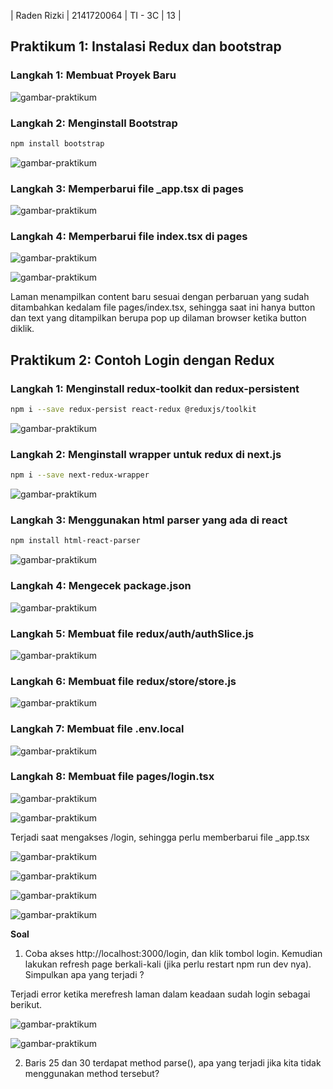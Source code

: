 | Raden Rizki | 2141720064 | TI - 3C | 13 |

## Praktikum 1: Instalasi Redux dan bootstrap

### Langkah 1: Membuat Proyek Baru

![gambar-praktikum](../pbf-pertemuan-06/img/praktikum_1_langkah_1.png)

### Langkah 2: Menginstall Bootstrap

```bash
npm install bootstrap
```

![gambar-praktikum](../pbf-pertemuan-06/img/praktikum_1_langkah_2.png)

### Langkah 3: Memperbarui file _app.tsx di pages

![gambar-praktikum](../pbf-pertemuan-06/img/praktikum_1_langkah_3.png)

### Langkah 4: Memperbarui file index.tsx di pages

![gambar-praktikum](../pbf-pertemuan-06/img/praktikum_1_langkah_4_1.png)

![gambar-praktikum](../pbf-pertemuan-06/img/praktikum_1_langkah_4_2.png)

Laman menampilkan content baru sesuai dengan perbaruan yang sudah ditambahkan kedalam file pages/index.tsx, sehingga saat ini hanya button dan text yang ditampilkan berupa pop up dilaman browser ketika button diklik.

## Praktikum 2: Contoh Login dengan Redux

### Langkah 1: Menginstall redux-toolkit dan redux-persistent

```bash
npm i --save redux-persist react-redux @reduxjs/toolkit 
```

![gambar-praktikum](../pbf-pertemuan-06/img/praktikum_2_langkah_1.png)

### Langkah 2: Menginstall wrapper untuk redux di next.js

```bash
npm i --save next-redux-wrapper
```

![gambar-praktikum](../pbf-pertemuan-06/img/praktikum_2_langkah_2.png)

### Langkah 3: Menggunakan html parser yang ada di react

```bash
npm install html-react-parser
```

![gambar-praktikum](../pbf-pertemuan-06/img/praktikum_2_langkah_3.png)

### Langkah 4: Mengecek package.json

![gambar-praktikum](../pbf-pertemuan-06/img/praktikum_2_langkah_4.png)

### Langkah 5: Membuat file redux/auth/authSlice.js

![gambar-praktikum](../pbf-pertemuan-06/img/praktikum_2_langkah_5.png)

### Langkah 6: Membuat file redux/store/store.js

![gambar-praktikum](../pbf-pertemuan-06/img/praktikum_2_langkah_6.png)

### Langkah 7: Membuat file .env.local

![gambar-praktikum](../pbf-pertemuan-06/img/praktikum_2_langkah_7.png)

### Langkah 8: Membuat file pages/login.tsx

![gambar-praktikum](../pbf-pertemuan-06/img/praktikum_2_langkah_8_1.png)

![gambar-praktikum](../pbf-pertemuan-06/img/praktikum_2_langkah_8_2.png)

Terjadi saat mengakses /login, sehingga perlu memberbarui file _app.tsx

![gambar-praktikum](../pbf-pertemuan-06/img/praktikum_2_langkah_8_error.png)

![gambar-praktikum](../pbf-pertemuan-06/img/praktikum_2_langkah_8_3.png)

![gambar-praktikum](../pbf-pertemuan-06/img/praktikum_2_langkah_8_4.png)

![gambar-praktikum](../pbf-pertemuan-06/img/praktikum_2_langkah_8_5.png)

**Soal**

1. Coba akses http://localhost:3000/login, dan klik tombol login. Kemudian lakukan refresh page berkali-kali (jika perlu restart npm run dev nya). Simpulkan apa yang terjadi ?

Terjadi error ketika merefresh laman dalam keadaan sudah login sebagai berikut.

![gambar-praktikum](../pbf-pertemuan-06/img/praktikum_2_soal_1_error_1.png)

![gambar-praktikum](../pbf-pertemuan-06/img/praktikum_2_soal_1_error_2.png)


2. Baris 25 dan 30 terdapat method parse(), apa yang terjadi jika kita tidak menggunakan method tersebut?